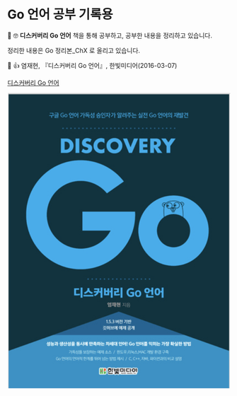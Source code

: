 # Go 언어 공부 기록용

  📝 🤓 **디스커버리 Go 언어** 책을 통해 공부하고, 공부한 내용을 정리하고 있습니다.



정리한 내용은 Go 정리본_ChX 로 올리고 있습니다.

 

📖 👍 염재현, 『디스커버리 Go 언어』, 한빛미디어(2016-03-07)

 [디스커버리 Go 언어](http://www.hanbit.co.kr/store/books/look.php?p_code=B5279497767)

![](Go_book.png) 
